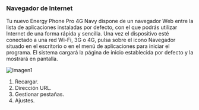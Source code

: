 ### Navegador de Internet

Tu nuevo Energy Phone Pro 4G Navy dispone de un navegador Web entre la lista de aplicaciones instaladas por defecto, con el que podrás utilizar Internet de una forma rápida y sencilla.
Una vez el dispositivo esté conectado a una red Wi-Fi, 3G o 4G, pulsa sobre el icono Navegador situado en el escritorio o en el menú de aplicaciones para iniciar el programa. El sistema cargará la página de inicio establecida por defecto y la mostrará en pantalla.

![Imagen1](http://static.energysistem.com/images/manuals/42674/56e997242070a.jpg)

1. Recargar.
2. Dirección URL.
3. Gestionar pestañas.
4. Ajustes.

